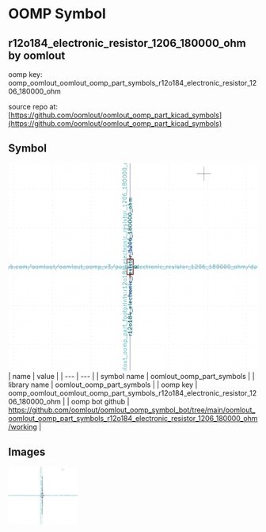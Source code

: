 # OOMP Symbol  
## r12o184_electronic_resistor_1206_180000_ohm  by oomlout  
  
oomp key: oomp_oomlout_oomlout_oomp_part_symbols_r12o184_electronic_resistor_1206_180000_ohm  
  
source repo at: [https://github.com/oomlout/oomlout_oomp_part_kicad_symbols](https://github.com/oomlout/oomlout_oomp_part_kicad_symbols)  
## Symbol  
  
[![working.png](working_600.png)](working.png)  
| name | value | 
| --- | --- | 
| symbol name | oomlout_oomp_part_symbols | 
| library name | oomlout_oomp_part_symbols | 
| oomp key | oomp_oomlout_oomlout_oomp_part_symbols_r12o184_electronic_resistor_1206_180000_ohm | 
| oomp bot github | https://github.com/oomlout/oomlout_oomp_symbol_bot/tree/main/oomlout_oomlout_oomp_part_symbols_r12o184_electronic_resistor_1206_180000_ohm/working | 
## Images  
  
[![working.png](working_140.png)](working.png)  
